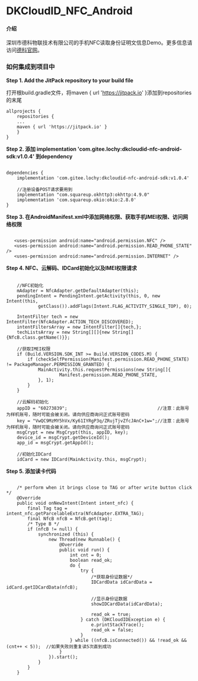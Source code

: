 # DKCloudID_NFC_Android

#### 介绍
深圳市德科物联技术有限公司的手机NFC读取身份证明文信息Demo。更多信息请访问[德科官网](http://www.derkiot.com/)。

### 如何集成到项目中
 **Step 1. Add the JitPack repository to your build file**
 
打开根build.gradle文件，将maven { url 'https://jitpack.io' }添加到repositories的末尾

```
allprojects {
    repositories {
    ...
    maven { url 'https://jitpack.io' }
    }
}
```
 **Step 2. 添加 implementation 'com.gitee.lochy:dkcloudid-nfc-android-sdk:v1.0.4' 到dependency** 

```

dependencies {
	implementation 'com.gitee.lochy:dkcloudid-nfc-android-sdk:v1.0.4'
		
    //注册设备POST请求要用到
    implementation "com.squareup.okhttp3:okhttp:4.9.0"
    implementation 'com.squareup.okio:okio:2.8.0'
}
```

 **Step 3. 在AndroidManifest.xml中添加网络权限、获取手机IMEI权限、访问网络权限** 
 
 ```

    <uses-permission android:name="android.permission.NFC" />
    <uses-permission android:name="android.permission.READ_PHONE_STATE" />
    <uses-permission android:name="android.permission.INTERNET" />
```
 
 
 **Step 4. NFC、云解码、IDCard初始化以及IMEI权限请求** 

```

    //NFC初始化
    mAdapter = NfcAdapter.getDefaultAdapter(this);
    pendingIntent = PendingIntent.getActivity(this, 0, new Intent(this,
            getClass()).addFlags(Intent.FLAG_ACTIVITY_SINGLE_TOP), 0);

    IntentFilter tech = new IntentFilter(NfcAdapter.ACTION_TECH_DISCOVERED);
    intentFiltersArray = new IntentFilter[]{tech,};
    techListsArray = new String[][]{new String[]{NfcB.class.getName()}};

    //获取IMEI权限
    if (Build.VERSION.SDK_INT >= Build.VERSION_CODES.M) {
        if (checkSelfPermission(Manifest.permission.READ_PHONE_STATE) != PackageManager.PERMISSION_GRANTED) {
            MainActivity.this.requestPermissions(new String[]{
                    Manifest.permission.READ_PHONE_STATE,
            }, 1);
        }
    }

    //云解码初始化
    appID = "60273839";                                  //注意：此账号为样机账号，随时可能会被关闭。请向供应商询问正式账号密码
    key = "VwQC9MzMY5hVx/Ky61IYRgP3q/ZRujTjvZfcJAnC+1w=";//注意：此账号为样机账号，随时可能会被关闭。请向供应商询问正式账号密码
    msgCrypt = new MsgCrypt(this, appID, key);
    device_id = msgCrypt.getDeviceId();
    app_id = msgCrypt.getAppId();

    //初始化IDCard
    idCard = new IDCard(MainActivity.this, msgCrypt);
```

 **Step 5. 添加读卡代码** 

```

    /* perform when it brings close to TAG or after write button click */
    @Override
    public void onNewIntent(Intent intent_nfc) {
        final Tag tag = intent_nfc.getParcelableExtra(NfcAdapter.EXTRA_TAG);
        final NfcB nfcB = NfcB.get(tag);
        /* Type B */
        if (nfcB != null) {
            synchronized (this) {
                new Thread(new Runnable() {
                    @Override
                    public void run() {
                        int cnt = 0;
                        boolean read_ok;
                        do {
                            try {
                                /*获取身份证数据*/
                                IDCardData idCardData = idCard.getIDCardData(nfcB);

                                //显示身份证数据
                                showIDCardData(idCardData);
                                
                                read_ok = true;
                            } catch (DKCloudIDException e) {
                                e.printStackTrace();
                                read_ok = false;
                            }
                        } while ((nfcB.isConnected()) && !read_ok && (cnt++ < 5));  //如果失败则重复读5次直到成功
                    }
                }).start();
            }
        }
    }
```

